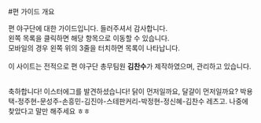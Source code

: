 
#편 가이드 개요

편 야구단에 대한 가이드입니다. 들러주셔서 감사합니다.<br>
왼쪽 목록을 클릭하면 해당 항목으로 이동할 수 있습니다.<br>
모바일의 경우 왼쪽 위의 3줄을 터치하면 목록이 나타납니다.<br>
<br>
이 사이트는 전적으로 편 야구단 총무팀원 <strong>김찬수</strong>가 제작하였으며, 관리하고 있습니다.<br>
<br>
<p>
  <span class="easter-egg">
    축하합니다! 이스터에그를 발견하셨습니다! 닭이 먼저일까요, 달걀이 먼저일까요? 박용택-정주현-문성주-손흥민-김진야-스테판커리-박정현-정신혜-김찬수 레츠고. 나중에 찾았다고 말만 해주세요 ㅎㅎ
  </span>
</p>
